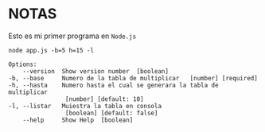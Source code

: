 # NOTAS 

Esto es mi primer programa en ```Node.js```  

```unix 
node app.js -b=5 h=15 -l 

Options:
    --version  Show version number  [boolean]
-b, --base     Numero de la tabla de multiplicar   [number] [required]
-h, --hasta    Numero hasta el cual se generara la tabla de multiplicar 
                [number] [default: 10]
-l, --listar   Muiestra la tabla en consola
                [boolean] [default: false]
    --help     Show Help  [boolean]
``` 